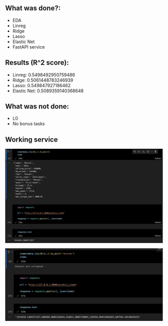 ## What was done?:

- EDA
- Linreg
- Ridge
- Lasso
- Elastic Net
- FastAPI service

## Results (R^2 score):

- Linreg: 0.5498492950759486
- Ridge: 0.5061448783246939
- Lasso: 0.549847927186462
- Elastic Net: 0.5089359140368648

## What was not done:

- L0
- No bonus tasks
## Working service

![alt text](<Снимок экрана 2024-12-19 в 09.19.49.png>)

![alt text](<Снимок экрана 2024-12-19 в 09.19.12.png>)